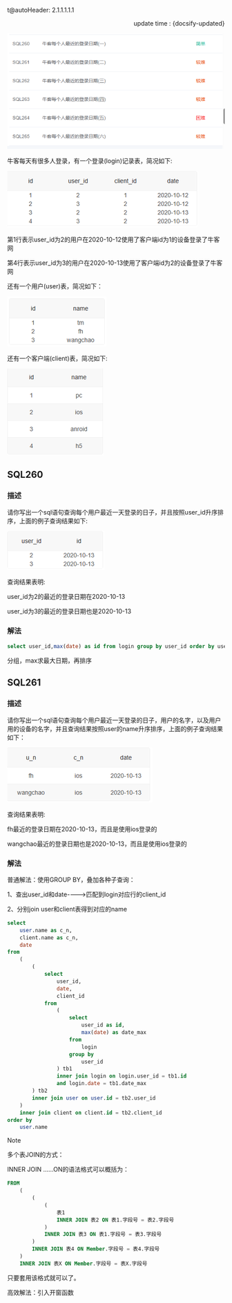 t@autoHeader: 2.1.1.1.1.1

<p align="right">update time : {docsify-updated}</p>

![image-20231109145616317](%E7%99%BB%E5%BD%95%E6%97%A5%E6%9C%9FSQL260-265.assets/image-20231109145616317.png)

牛客每天有很多人登录，有一个登录(login)记录表，简况如下:

![image-20231109145834804](%E7%99%BB%E5%BD%95%E6%97%A5%E6%9C%9FSQL260-265.assets/image-20231109145834804.png)

第1行表示user_id为2的用户在2020-10-12使用了客户端id为1的设备登录了牛客网

第4行表示user_id为3的用户在2020-10-13使用了客户端id为2的设备登录了牛客网

还有一个用户(user)表，简况如下：

![image-20231109150519559](%E7%99%BB%E5%BD%95%E6%97%A5%E6%9C%9FSQL260-265.assets/image-20231109150519559.png)

还有一个客户端(client)表，简况如下:

![image-20231109150534835](%E7%99%BB%E5%BD%95%E6%97%A5%E6%9C%9FSQL260-265.assets/image-20231109150534835.png)

## SQL260

### 描述

请你写出一个sql语句查询每个用户最近一天登录的日子，并且按照user_id升序排序，上面的例子查询结果如下:

![image-20231109145905698](%E7%99%BB%E5%BD%95%E6%97%A5%E6%9C%9FSQL260-265.assets/image-20231109145905698.png)

查询结果表明:

user_id为2的最近的登录日期在2020-10-13

user_id为3的最近的登录日期也是2020-10-13

### 解法

```sql
select user_id,max(date) as id from login group by user_id order by user_id
```

分组，max求最大日期，再排序

## SQL261

### 描述

请你写出一个sql语句查询每个用户最近一天登录的日子，用户的名字，以及用户用的设备的名字，并且查询结果按照user的name升序排序，上面的例子查询结果如下：

![image-20231109150619969](%E7%99%BB%E5%BD%95%E6%97%A5%E6%9C%9FSQL260-265.assets/image-20231109150619969.png)

查询结果表明:

fh最近的登录日期在2020-10-13，而且是使用ios登录的

wangchao最近的登录日期也是2020-10-13，而且是使用ios登录的

### 解法

普通解法：使用GROUP BY，叠加各种子查询：

1、查出user_id和date---->匹配到login对应行的client_id

2、分别join user和client表得到对应的name

```sql
select
    user.name as c_n,
    client.name as c_n,
    date
from
    (
        (
            select
                user_id,
                date,
                client_id
            from
                (
                    select
                        user_id as id,
                        max(date) as date_max
                    from
                        login
                    group by
                        user_id
                ) tb1
                inner join login on login.user_id = tb1.id
                and login.date = tb1.date_max
        ) tb2
        inner join user on user.id = tb2.user_id
    )
    inner join client on client.id = tb2.client_id
order by
    user.name
```

> [!Note]
>
> 多个表JOIN的方式：
>
>  INNER JOIN ……ON的语法格式可以概括为：
>
> ```sql
> FROM
>     (
>         (
>             (
>                 表1
>                 INNER JOIN 表2 ON 表1.字段号 = 表2.字段号
>             )
>             INNER JOIN 表3 ON 表1.字段号 = 表3.字段号
>         )
>         INNER JOIN 表4 ON Member.字段号 = 表4.字段号
>     )
>     INNER JOIN 表X ON Member.字段号 = 表X.字段号
> 
> ```
>
> 只要套用该格式就可以了。

高效解法：引入开窗函数

